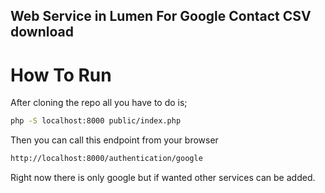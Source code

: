 ## Web Service in Lumen For Google Contact CSV download

# How To Run

After cloning the repo all you have to do is;

```bash
php -S localhost:8000 public/index.php
```

Then you can call this endpoint from your browser

```bash
http://localhost:8000/authentication/google
```

Right now there is only google but if wanted other services can be added.
